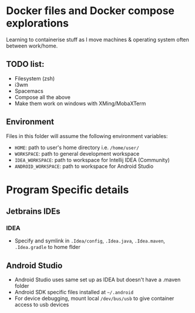 # Docker files and Docker compose explorations

Learning to containerise stuff as I move machines & operating system often between work/home.

## TODO list:
- Filesystem (zsh)
- i3wm
- Spacemacs
- Compose all the above
- Make them work on windows with XMing/MobaXTerm


## Environment

Files in this folder will assume the following environment variables:
- `HOME`: path to user's home directory i.e. `/home/user/`
- `WORKSPACE`: path to general development workspace 
- `IDEA_WORKSPACE`: path to workspace for Intellij IDEA (Community)
- `ANDROID_WORKSPACE`: path to workspace for Android Studio
# Program Specific details
## Jetbrains IDEs
### IDEA
- Specify and symlink in `.Idea/config`, `.Idea.java`, `.Idea.maven`, `.Idea.gradle` to home flder
## Android Studio
- Android Studio uses same set up as IDEA but doesn't have a .maven folder
- Android SDK specific files installed at `~/.android` 
- For device debugging, mount local `/dev/bus/usb` to give container access to usb devices 
